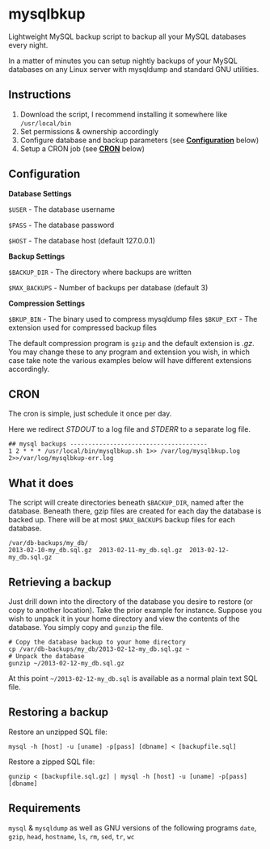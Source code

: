 mysqlbkup
=========

Lightweight MySQL backup script to backup all your MySQL databases every night.

In a matter of minutes you can setup nightly backups of your MySQL databases on
any Linux server with mysqldump and standard GNU utilities.

Instructions
------------
1. Download the script, I recommend installing it somewhere like `/usr/local/bin`
2. Set permissions & ownership accordingly
3. Configure database and backup parameters (see **[Configuration](https://github.com/quickshiftin/mysqlbkup/edit/master/README.md#configuration)** below)
4. Setup a CRON job (see **[CRON](https://github.com/quickshiftin/mysqlbkup/edit/master/README.md#cron)** below)

Configuration
-------------
**Database Settings**

`$USER` - The database username

`$PASS` - The database password

`$HOST` - The database host (default 127.0.0.1)

**Backup Settings**

`$BACKUP_DIR`  - The directory where backups are written

`$MAX_BACKUPS` - Number of backups per database (default 3)

**Compression Settings**

`$BKUP_BIN` - The binary used to compress mysqldump files
`$BKUP_EXT` - The extension used for compressed backup files

The default compression program is `gzip` and the default extension is _.gz_.
You may change these to any program and extension you wish, in which case take note the various examples below will have different extensions accordingly.

CRON
----
The cron is simple, just schedule it once per day.

Here we redirect *STDOUT* to a log file and *STDERR* to a separate log file.

    ## mysql backups --------------------------------------
    1 2 * * * /usr/local/bin/mysqlbkup.sh 1>> /var/log/mysqlbkup.log 2>>/var/log/mysqlbkup-err.log
    
What it does
------------
The script will create directories beneath `$BACKUP_DIR`, named after the database.
Beneath there, gzip files are created for each day the database is backed up.  There
will be at most `$MAX_BACKUPS` backup files for each database.

    /var/db-backups/my_db/
    2013-02-10-my_db.sql.gz  2013-02-11-my_db.sql.gz  2013-02-12-my_db.sql.gz

Retrieving a backup
-------------------
Just drill down into the directory of the database you desire to restore
(or copy to another location). Take the prior example for instance. Suppose you wish to
unpack it in your home directory and view the contents of the database. You simply copy
and `gunzip` the file.

    # Copy the database backup to your home directory
    cp /var/db-backups/my_db/2013-02-12-my_db.sql.gz ~
    # Unpack the database
    gunzip ~/2013-02-12-my_db.sql.gz

At this point `~/2013-02-12-my_db.sql` is available as a normal plain text SQL file.

Restoring a backup
------------------
Restore an unzipped SQL file:

    mysql -h [host] -u [uname] -p[pass] [dbname] < [backupfile.sql]

Restore a zipped SQL file:

    gunzip < [backupfile.sql.gz] | mysql -h [host] -u [uname] -p[pass] [dbname]

Requirements
------------
`mysql` & `mysqldump` as well as GNU versions of the following programs
`date`, `gzip`, `head`, `hostname`, `ls`, `rm`, `sed`, `tr`, `wc`
